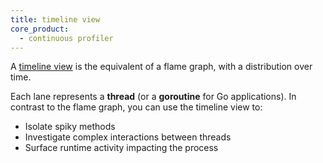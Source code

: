 ```yaml
---
title: timeline view
core_product:
  - continuous profiler
---
```


A <a href="/profiler/profile_visualizations/#timeline-view">timeline view</a> is the equivalent of a flame graph, with a distribution over time. 

Each lane represents a **thread** (or a **goroutine** for Go applications). In contrast to the flame graph, you can use the timeline view to:
- Isolate spiky methods
- Investigate complex interactions between threads
- Surface runtime activity impacting the process
